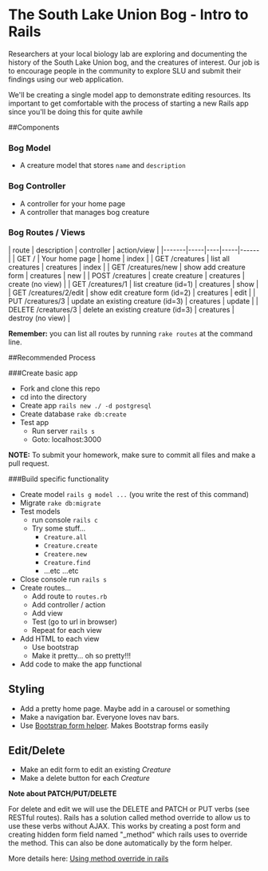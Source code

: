 
# The South Lake Union Bog - Intro to Rails

Researchers at your local biology lab are exploring and documenting the history of the South Lake Union bog, and the creatures of interest. Our job is to encourage people in the community to explore SLU and submit their findings using our web application.

We'll be creating a single model app to demonstrate editing resources. Its important to get comfortable with the process of starting a new Rails app since you'll be doing this for quite awhile

##Components

### Bog Model

* A creature model that stores `name` and `description`

### Bog Controller

* A controller for your home page
* A controller that manages bog creature


### Bog Routes / Views

| route | description | controller |  action/view |
|-------|-----|----|-----|------|
| GET /  | Your home page | home | index |
| GET /creatures | list all creatures | creatures | index |
| GET /creatures/new | show add creature form | creatures | new |
| POST /creatures | create creature | creatures | create (no view) |
| GET /creatures/1 | list creature (id=1) | creatures | show |
| GET /creatures/2/edit | show edit creature form (id=2) | creatures | edit |
| PUT /creatures/3 | update an existing creature (id=3) | creatures | update |
| DELETE /creatures/3 | delete an existing creature (id=3) | creatures | destroy (no view) |

**Remember:** you can list all routes by running `rake routes` at the command line.

##Recommended Process

###Create basic app

* Fork and clone this repo
* cd into the directory
* Create app `rails new ./ -d postgresql`
* Create database `rake db:create`
* Test app
  * Run server `rails s`
  * Goto: localhost:3000

**NOTE:** To submit your homework, make sure to commit all files and make a pull request.

###Build specific functionality

* Create model `rails g model ...` (you write the rest of this command)
* Migrate `rake db:migrate`
* Test models
    * run console `rails c`
    * Try some stuff...
        * `Creature.all`
        * `Creature.create`
        * `Createre.new`
        * `Creature.find`
        * ...etc ...etc
* Close console run `rails s`
* Create routes...
    * Add route to `routes.rb`
    * Add controller / action
    * Add view
    * Test (go to url in browser)
    * Repeat for each view
* Add HTML to each view
    * Use bootstrap
    * Make it pretty... oh so pretty!!!
* Add code to make the app functional

## Styling

* Add a pretty home page. Maybe add in a carousel or something
* Make a navigation bar. Everyone loves nav bars.
* Use [Bootstrap form helper](https://github.com/bootstrap-ruby/rails-bootstrap-forms). Makes Bootstrap forms easily


## Edit/Delete

* Make an edit form to edit an existing *Creature*
* Make a delete button for each *Creature*

**Note about PATCH/PUT/DELETE**

For delete and edit we will use the DELETE and PATCH or PUT verbs (see RESTful routes). Rails has a solution called method override to allow us to use these verbs without AJAX. This works by creating a post form and creating hidden form field named "_method" which rails uses to override the method. This can also be done automatically by the form helper.

More details here: [Using method override in rails](http://guides.rubyonrails.org/form_helpers.html#how-do-forms-with-patch-put-or-delete-methods-work-questionmark)

